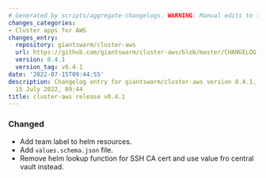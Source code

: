 ```yaml
---
# Generated by scripts/aggregate-changelogs. WARNING: Manual edits to this files will be overwritten.
changes_categories:
- Cluster apps for AWS
changes_entry:
  repository: giantswarm/cluster-aws
  url: https://github.com/giantswarm/cluster-aws/blob/master/CHANGELOG.md#041---2022-07-15
  version: 0.4.1
  version_tag: v0.4.1
date: '2022-07-15T09:44:55'
description: Changelog entry for giantswarm/cluster-aws version 0.4.1, published on
  15 July 2022, 09:44
title: cluster-aws release v0.4.1
---
```


### Changed
- Add team label to helm resources.
- Add `values.schema.json` file.
- Remove helm lookup function for SSH CA cert and use value fro central vault instead.
